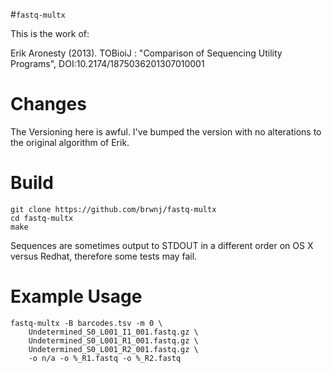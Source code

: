 #`fastq-multx`

This is the work of:

Erik Aronesty (2013). TOBioiJ : "Comparison of Sequencing Utility Programs", DOI:10.2174/1875036201307010001

# Changes

 The Versioning here is awful. I've bumped the version with no alterations to
 the original algorithm of Erik.

# Build

```
git clone https://github.com/brwnj/fastq-multx
cd fastq-multx
make
```

Sequences are sometimes output to STDOUT in a different order on OS X versus
Redhat, therefore some tests may fail.

# Example Usage

```
fastq-multx -B barcodes.tsv -m 0 \
    Undetermined_S0_L001_I1_001.fastq.gz \
    Undetermined_S0_L001_R1_001.fastq.gz \
    Undetermined_S0_L001_R2_001.fastq.gz \
    -o n/a -o %_R1.fastq -o %_R2.fastq
```
